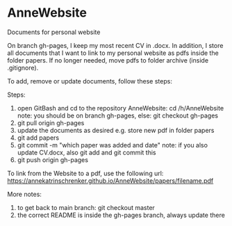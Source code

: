 # AnneWebsite
Documents for personal website

On branch gh-pages, I keep my most recent CV in .docx.
In addition, I store all documents that I want to link to my personal website
as pdfs inside the folder papers. 
If no longer needed, move pdfs to folder archive (inside .gitignore).

To add, remove or update documents, follow these steps:

Steps:

1. open GitBash and cd to the repository AnneWebsite: cd /h/AnneWebsite
note: you should be on branch gh-pages, else: git checkout gh-pages
2. git pull origin gh-pages
3. update the documents as desired e.g. store new pdf in folder papers
4. git add papers
5. git commit -m "which paper was added and date"
note: if you also update CV.docx, also git add and git commit this
6. git push origin gh-pages

To link from the Website to a pdf, use the following url:
https://annekatrinschrenker.github.io/AnneWebsite/papers/filename.pdf

More notes:
1. to get back to main branch: git checkout master
2. the correct README is inside the gh-pages branch, always update there

